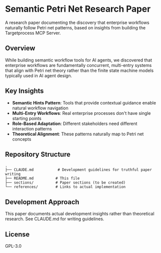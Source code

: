 # Semantic Petri Net Research Paper

A research paper documenting the discovery that enterprise workflows naturally follow Petri net patterns, based on insights from building the Targetprocess MCP Server.

## Overview

While building semantic workflow tools for AI agents, we discovered that enterprise workflows are fundamentally concurrent, multi-entry systems that align with Petri net theory rather than the finite state machine models typically used in AI agent design.

## Key Insights

- **Semantic Hints Pattern**: Tools that provide contextual guidance enable natural workflow navigation
- **Multi-Entry Workflows**: Real enterprise processes don't have single starting points
- **Role-Based Adaptation**: Different stakeholders need different interaction patterns
- **Theoretical Alignment**: These patterns naturally map to Petri net concepts

## Repository Structure

```
.
├── CLAUDE.md           # Development guidelines for truthful paper writing
├── README.md          # This file
├── sections/          # Paper sections (to be created)
└── references/        # Links to actual implementation
```

## Development Approach

This paper documents actual development insights rather than theoretical research. See CLAUDE.md for writing guidelines.

## License

GPL-3.0